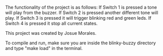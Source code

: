 The functionality of the project is as follows:
    If Switch 1 is pressed a tone will play from the buzzer.
    If Switch 2 is pressed another different tone will play.
    If Switch 3 is pressed it will trigger blinking red and green leds.
    If Switch 4 is pressed it stop all current states.

This project was created by Josue Morales.

To compile and run, make sure you are inside the blinky-buzzy directory and
type "make load" in the terminal. 
